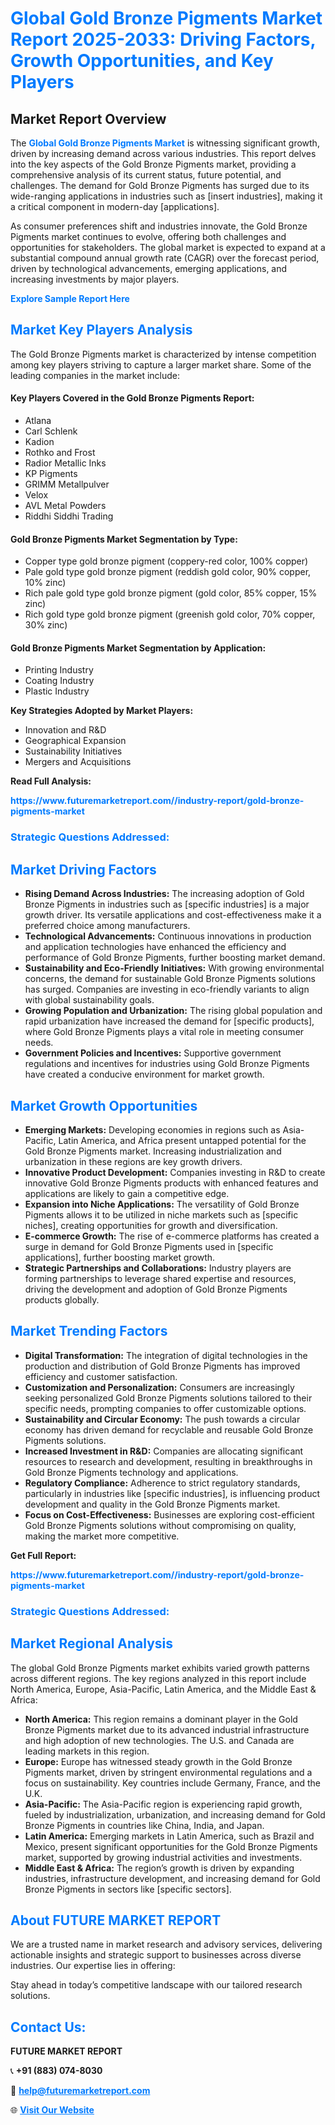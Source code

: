 <h1 style="color: #007BFF;">Global Gold Bronze Pigments Market Report 2025-2033: Driving Factors, Growth Opportunities, and Key Players</h1>

<section id="overview">
<h2>Market Report Overview</h2>
<p>The <a href="https://www.futuremarketreport.com//industry-report/gold-bronze-pigments-market" style="color: #007BFF; text-decoration: none;"><strong>Global Gold Bronze Pigments Market</strong></a> is witnessing significant growth, driven by increasing demand across various industries. This report delves into the key aspects of the Gold Bronze Pigments market, providing a comprehensive analysis of its current status, future potential, and challenges. The demand for Gold Bronze Pigments has surged due to its wide-ranging applications in industries such as [insert industries], making it a critical component in modern-day [applications].</p>
<p>As consumer preferences shift and industries innovate, the Gold Bronze Pigments market continues to evolve, offering both challenges and opportunities for stakeholders. The global market is expected to expand at a substantial compound annual growth rate (CAGR) over the forecast period, driven by technological advancements, emerging applications, and increasing investments by major players.</p>
</section>

<section id="overview">
<p><a href="https://www.futuremarketreport.com//request-sample/reportId=61755" style="color: #007BFF; text-decoration: none;"><strong>Explore Sample Report Here</strong></a></p>
</section>

<section id="key-players">
<h2 style="color: #007BFF;">Market Key Players Analysis</h2>
<p>The Gold Bronze Pigments market is characterized by intense competition among key players striving to capture a larger market share. Some of the leading companies in the market include:</p>
<h4>Key Players Covered in the Gold Bronze Pigments Report:</h4>
<ul><li>Atlana</li><li>Carl Schlenk</li><li>Kadion</li><li>Rothko and Frost</li><li>Radior Metallic Inks</li><li>KP Pigments</li><li>GRIMM Metallpulver</li><li>Velox</li><li>AVL Metal Powders</li><li>Riddhi Siddhi Trading</li></ul>
<h4>Gold Bronze Pigments Market Segmentation by Type:</h4>
<ul><li>Copper type gold bronze pigment (coppery-red color, 100% copper)</li><li>Pale gold type gold bronze pigment (reddish gold color, 90% copper, 10% zinc)</li><li>Rich pale gold type gold bronze pigment (gold color, 85% copper, 15% zinc)</li><li>Rich gold type gold bronze pigment (greenish gold color, 70% copper, 30% zinc)</li></ul>

<h4>Gold Bronze Pigments Market Segmentation by Application:</h4>
<ul><li>Printing Industry</li><li>Coating Industry</li><li>Plastic Industry</li></ul>
<p><strong>Key Strategies Adopted by Market Players:</strong></p>
<ul>
<li>Innovation and R&D</li>
<li>Geographical Expansion</li>
<li>Sustainability Initiatives</li>
<li>Mergers and Acquisitions</li>
</ul>
</section>

<section>
<p><strong>Read Full Analysis: </strong></p><a href="https://www.futuremarketreport.com//industry-report/gold-bronze-pigments-market" style="color: #007BFF; text-decoration: none;"><strong>https://www.futuremarketreport.com//industry-report/gold-bronze-pigments-market</strong></a>
<h3 style="color: #007BFF;">Strategic Questions Addressed:</h3>
</section>

<section id="driving-factors">
<h2 style="color: #007BFF;">Market Driving Factors</h2>
<ul>
<li><strong>Rising Demand Across Industries:</strong> The increasing adoption of Gold Bronze Pigments in industries such as [specific industries] is a major growth driver. Its versatile applications and cost-effectiveness make it a preferred choice among manufacturers.</li>
<li><strong>Technological Advancements:</strong> Continuous innovations in production and application technologies have enhanced the efficiency and performance of Gold Bronze Pigments, further boosting market demand.</li>
<li><strong>Sustainability and Eco-Friendly Initiatives:</strong> With growing environmental concerns, the demand for sustainable Gold Bronze Pigments solutions has surged. Companies are investing in eco-friendly variants to align with global sustainability goals.</li>
<li><strong>Growing Population and Urbanization:</strong> The rising global population and rapid urbanization have increased the demand for [specific products], where Gold Bronze Pigments plays a vital role in meeting consumer needs.</li>
<li><strong>Government Policies and Incentives:</strong> Supportive government regulations and incentives for industries using Gold Bronze Pigments have created a conducive environment for market growth.</li>
</ul>
</section>

<section id="growth-opportunities">
<h2 style="color: #007BFF;">Market Growth Opportunities</h2>
<ul>
<li><strong>Emerging Markets:</strong> Developing economies in regions such as Asia-Pacific, Latin America, and Africa present untapped potential for the Gold Bronze Pigments market. Increasing industrialization and urbanization in these regions are key growth drivers.</li>
<li><strong>Innovative Product Development:</strong> Companies investing in R&D to create innovative Gold Bronze Pigments products with enhanced features and applications are likely to gain a competitive edge.</li>
<li><strong>Expansion into Niche Applications:</strong> The versatility of Gold Bronze Pigments allows it to be utilized in niche markets such as [specific niches], creating opportunities for growth and diversification.</li>
<li><strong>E-commerce Growth:</strong> The rise of e-commerce platforms has created a surge in demand for Gold Bronze Pigments used in [specific applications], further boosting market growth.</li>
<li><strong>Strategic Partnerships and Collaborations:</strong> Industry players are forming partnerships to leverage shared expertise and resources, driving the development and adoption of Gold Bronze Pigments products globally.</li>
</ul>
</section>

<section id="trending-factors">
<h2 style="color: #007BFF;">Market Trending Factors</h2>
<ul>
<li><strong>Digital Transformation:</strong> The integration of digital technologies in the production and distribution of Gold Bronze Pigments has improved efficiency and customer satisfaction.</li>
<li><strong>Customization and Personalization:</strong> Consumers are increasingly seeking personalized Gold Bronze Pigments solutions tailored to their specific needs, prompting companies to offer customizable options.</li>
<li><strong>Sustainability and Circular Economy:</strong> The push towards a circular economy has driven demand for recyclable and reusable Gold Bronze Pigments solutions.</li>
<li><strong>Increased Investment in R&D:</strong> Companies are allocating significant resources to research and development, resulting in breakthroughs in Gold Bronze Pigments technology and applications.</li>
<li><strong>Regulatory Compliance:</strong> Adherence to strict regulatory standards, particularly in industries like [specific industries], is influencing product development and quality in the Gold Bronze Pigments market.</li>
<li><strong>Focus on Cost-Effectiveness:</strong> Businesses are exploring cost-efficient Gold Bronze Pigments solutions without compromising on quality, making the market more competitive.</li>
</ul>
</section>

<section>
<p><strong>Get Full Report: </strong></p><a href="https://www.futuremarketreport.com//industry-report/gold-bronze-pigments-market" style="color: #007BFF; text-decoration: none;"><strong>https://www.futuremarketreport.com//industry-report/gold-bronze-pigments-market</strong></a>
<h3 style="color: #007BFF;">Strategic Questions Addressed:</h3>
</section>


<section id="regional-analysis">
<h2 style="color: #007BFF;">Market Regional Analysis</h2>
<p>The global Gold Bronze Pigments market exhibits varied growth patterns across different regions. The key regions analyzed in this report include North America, Europe, Asia-Pacific, Latin America, and the Middle East & Africa:</p>
<ul>
<li><strong>North America:</strong> This region remains a dominant player in the Gold Bronze Pigments market due to its advanced industrial infrastructure and high adoption of new technologies. The U.S. and Canada are leading markets in this region.</li>
<li><strong>Europe:</strong> Europe has witnessed steady growth in the Gold Bronze Pigments market, driven by stringent environmental regulations and a focus on sustainability. Key countries include Germany, France, and the U.K.</li>
<li><strong>Asia-Pacific:</strong> The Asia-Pacific region is experiencing rapid growth, fueled by industrialization, urbanization, and increasing demand for Gold Bronze Pigments in countries like China, India, and Japan.</li>
<li><strong>Latin America:</strong> Emerging markets in Latin America, such as Brazil and Mexico, present significant opportunities for the Gold Bronze Pigments market, supported by growing industrial activities and investments.</li>
<li><strong>Middle East & Africa:</strong> The region’s growth is driven by expanding industries, infrastructure development, and increasing demand for Gold Bronze Pigments in sectors like [specific sectors].</li>
</ul>
</section>

<footer>
<h2 style="color: #007BFF;">About FUTURE MARKET REPORT</h2>
<p>We are a trusted name in market research and advisory services, delivering actionable insights and strategic support to businesses across diverse industries. Our expertise lies in offering:</p>

<p>Stay ahead in today’s competitive landscape with our tailored research solutions.</p>

<h2 style="color: #007BFF;">Contact Us:</h2>
<p><strong>FUTURE MARKET REPORT</strong></p>
<p>📞 <strong>+91 (883) 074-8030</strong></p>
<p>📧 <strong><a href="mailto:help@futuremarketreport.com" style="color: #007BFF;">help@futuremarketreport.com</a></strong></p>
<p>🌐 <strong><a href="https://www.futuremarketreport.com/" style="color: #007BFF;">Visit Our Website</a></strong></p>
</footer>